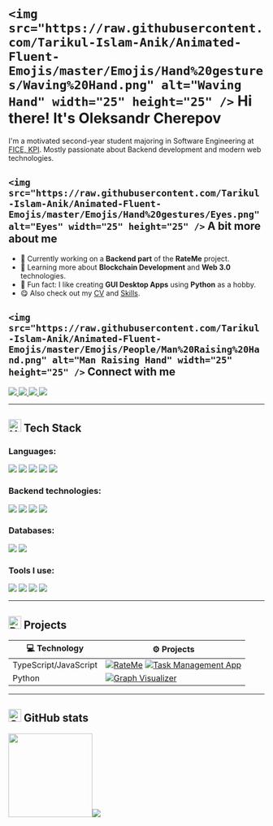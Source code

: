 # `<img src="https://raw.githubusercontent.com/Tarikul-Islam-Anik/Animated-Fluent-Emojis/master/Emojis/Hand%20gestures/Waving%20Hand.png" alt="Waving Hand" width="25" height="25" />` Hi there! It's Oleksandr Cherepov

I'm a motivated second-year student majoring in Software Engineering at [FICE, KPI](https://kpi.ua/en/fiot).
Mostly passionate about Backend development and modern web technologies.

## `<img src="https://raw.githubusercontent.com/Tarikul-Islam-Anik/Animated-Fluent-Emojis/master/Emojis/Hand%20gestures/Eyes.png" alt="Eyes" width="25" height="25" />` A bit more about me

- 🧱 Currently working on a **Backend part** of the **RateMe** project.
- 🔧 Learning more about **Blockchain Development** and **Web 3.0** technologies.
- 🧪 Fun fact: I like creating **GUI Desktop Apps** using **Python** as a hobby.
- 😋 Also check out my [CV](https://drive.google.com/file/d/1Anpu46Bq2aRSu_gMFZ4gKdwR_vc_DvCL/view?usp=sharing) and [Skills](https://github.com/showemeowkx/SelfAssessment).

## `<img src="https://raw.githubusercontent.com/Tarikul-Islam-Anik/Animated-Fluent-Emojis/master/Emojis/People/Man%20Raising%20Hand.png" alt="Man Raising Hand" width="25" height="25" />` Connect with me

<a href="https://www.linkedin.com/in/showemeowkx/">
  <img src="https://camo.githubusercontent.com/8c0692475a5bfc1d9e7361074bdb648e567cae7b5b40ffd32adae31180b0d7b6/68747470733a2f2f696d672e736869656c64732e696f2f62616467652f4c696e6b6564496e2d3030373742353f7374796c653d666f722d7468652d6261646765266c6f676f3d6c696e6b6564696e266c6f676f436f6c6f723d7768697465"/>
</a> <a href="https://www.instagram.com/everybodydiesinthisplace/?utm_source=ig_web_button_share_sheet">
  <img src="https://camo.githubusercontent.com/e2ad860f5db0900ef7a51420220056da4c8545a4cdc46af7f7411649a9c63493/68747470733a2f2f696d672e736869656c64732e696f2f62616467652f496e7374616772616d2d4534343035463f7374796c653d666f722d7468652d6261646765266c6f676f3d696e7374616772616d266c6f676f436f6c6f723d7768697465"/>
</a> <a href="https://t.me/showemeoeoeoeoeoeowkx">
  <img src="https://camo.githubusercontent.com/8f41682a178e57a174d0c6042e9cdb842c6329b24c34b2bf4206c25e933073a9/68747470733a2f2f696d672e736869656c64732e696f2f62616467652f54656c656772616d2d3243413545303f7374796c653d666f722d7468652d6261646765266c6f676f3d74656c656772616d266c6f676f436f6c6f723d7768697465"/>
</a> <a href="mailto:sashacherepov55@gmail.com">
  <img src="https://camo.githubusercontent.com/e5cfad4cbb1e023463333923b069b81749d94e8ff5722f851c7bb01d65bb0e95/68747470733a2f2f696d672e736869656c64732e696f2f62616467652f476d61696c2d4431343833363f7374796c653d666f722d7468652d6261646765266c6f676f3d676d61696c266c6f676f436f6c6f723d7768697465"/>
</a>

---

## <img src="https://raw.githubusercontent.com/Tarikul-Islam-Anik/Animated-Fluent-Emojis/master/Emojis/Objects/Hammer%20and%20Wrench.png" alt="Hammer and Wrench" width="25" height="25" /> Tech Stack

### Languages:

<img src="https://img.shields.io/badge/JavaScript-323330?style=for-the-badge&logo=javascript&logoColor=F7DF1E" /> <img src="https://img.shields.io/badge/TypeScript-007ACC?style=for-the-badge&logo=typescript&logoColor=white" /> <img src="https://img.shields.io/badge/Python-FFD43B?style=for-the-badge&logo=python&logoColor=blue" /> <img src="https://img.shields.io/badge/C-00599C?style=for-the-badge&logo=c&logoColor=white" /> <img src="https://img.shields.io/badge/C%2B%2B-00599C?style=for-the-badge&logo=c%2B%2B&logoColor=white" />

### Backend technologies:

<img src="https://img.shields.io/badge/Node%20js-339933?style=for-the-badge&logo=nodedotjs&logoColor=white" /> <img src="https://img.shields.io/badge/nestjs-E0234E?style=for-the-badge&logo=nestjs&logoColor=white" /> <img src="https://img.shields.io/badge/fastapi-109989?style=for-the-badge&logo=FASTAPI&logoColor=white" /> <img src="https://img.shields.io/badge/Flask-000000?style=for-the-badge&logo=flask&logoColor=white"/>

### Databases:

<img src="https://img.shields.io/badge/PostgreSQL-316192?style=for-the-badge&logo=postgresql&logoColor=white" /> <img src="https://img.shields.io/badge/Sqlite-003B57?style=for-the-badge&logo=sqlite&logoColor=white" />

### Tools I use:

<img src="https://img.shields.io/badge/VSCode-0078D4?style=for-the-badge&logo=visual%20studio%20code&logoColor=white" /> <img src="https://img.shields.io/badge/Postman-FF6C37?style=for-the-badge&logo=Postman&logoColor=white" /> <img src="https://img.shields.io/badge/Docker-2CA5E0?style=for-the-badge&logo=docker&logoColor=white" /> <img src="https://img.shields.io/badge/GIT-E44C30?style=for-the-badge&logo=git&logoColor=white" />

---

## <img src="https://raw.githubusercontent.com/Tarikul-Islam-Anik/Animated-Fluent-Emojis/master/Emojis/Travel%20and%20places/Rocket.png" alt="Rocket" width="25" height="25" /> Projects

| 💻 Technology         | ⚙️ Projects                                                                                                                                                                                                                                                                                                  |
| --------------------- | ------------------------------------------------------------------------------------------------------------------------------------------------------------------------------------------------------------------------------------------------------------------------------------------------------------ |
| TypeScript/JavaScript | [![RateMe](https://img.shields.io/badge/-RateMe-000?logo=github&logoColor=white&style=flat)](https://github.com/showemeowkx/RateMe) [![Task Management App](https://img.shields.io/badge/-TaskManagementApp-000?logo=github&logoColor=white&style=flat)](https://github.com/showemeowkx/Task-Management-App) |
| Python                | [![Graph Visualizer](https://img.shields.io/badge/-GraphVisualizer-000?logo=github&logoColor=white&style=flat)](https://github.com/showemeowkx/Graph-visualizer)                                                                                                                                             |

---

## <img src="https://raw.githubusercontent.com/Tarikul-Islam-Anik/Animated-Fluent-Emojis/master/Emojis/Objects/Chart%20Increasing.png" alt="Chart Increasing" width="25" height="25" /> GitHub stats

<p>
  <img src="https://github-readme-stats.vercel.app/api?username=showemeowkx&show_icons=true&theme=default" height="165"/><img src="https://github-readme-stats.vercel.app/api/top-langs/?username=showemeowkx&layout=compact&theme=default">
</p>
